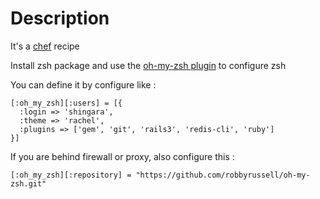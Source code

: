 # Description

It's a [chef](http://wiki.opscode.com/display/chef/Home) recipe

Install zsh package and use the [oh-my-zsh
plugin](https://github.com/robbyrussell/oh-my-zsh) to configure zsh

You can define it by configure like :

```
[:oh_my_zsh][:users] = [{
  :login => 'shingara',
  :theme => 'rachel',
  :plugins => ['gem', 'git', 'rails3', 'redis-cli', 'ruby']
}]
```

If you are behind firewall or proxy, also configure this :

```
[:oh_my_zsh][:repository] = "https://github.com/robbyrussell/oh-my-zsh.git"
```
